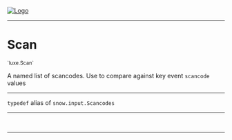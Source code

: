 
[![Logo](../../images/logo.png)](../../api/index.html)

---


<h1>Scan</h1>
<small>`luxe.Scan`</small>

A named list of scancodes. Use to compare against key event `scancode` values

<hr/>

`typedef`&nbsp;alias of `snow.input.Scancodes`   

<hr/>


&nbsp;
&nbsp;











<hr/>

&nbsp;
&nbsp;
&nbsp;
&nbsp;